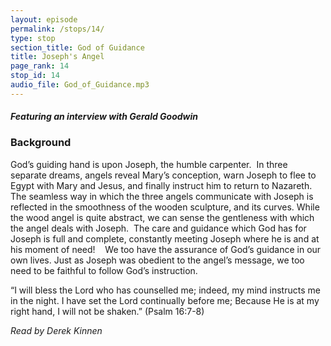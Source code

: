 ```yaml
---
layout: episode
permalink: /stops/14/
type: stop
section_title: God of Guidance
title: Joseph's Angel
page_rank: 14
stop_id: 14 
audio_file: God_of_Guidance.mp3
---
```


#### *Featuring an interview with Gerald Goodwin*

### Background

God’s guiding hand is upon Joseph, the humble carpenter.  In three separate dreams, angels reveal Mary’s conception, warn Joseph to flee to Egypt with Mary and Jesus, and finally instruct him to return to Nazareth.
  
The seamless way in which the three angels communicate with Joseph is reflected in the smoothness of the wooden sculpture, and its curves. While the wood angel is quite abstract, we can sense the gentleness with which the angel deals with Joseph.  The care and guidance which God has for Joseph is full and complete, constantly meeting Joseph where he is and at his moment of need! 
 
We too have the assurance of God’s guidance in our own lives. Just as Joseph was obedient to the angel’s message, we too need to be faithful to follow God’s instruction. 

“I will bless the Lord who has counselled me; indeed, my mind instructs me in the night. I have set the Lord continually before me; Because He is at my right hand, I will not be shaken.” (Psalm 16:7-8)

_Read by Derek Kinnen_
